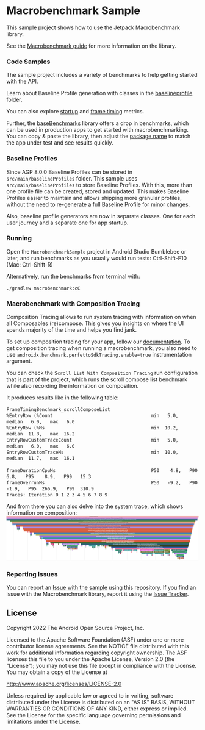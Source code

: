 # Macrobenchmark Sample

This sample project shows how to use the Jetpack Macrobenchmark library.

See the [Macrobenchmark guide](https://developer.android.com/studio/profile/macrobenchmark-intro) for more information on the library.

### Code Samples

The sample project includes a variety of benchmarks to help getting started with the API.

Learn about Baseline Profile generation with classes in the
[baselineprofile](macrobenchmark/src/main/java/com/example/macrobenchmark/baselineprofile) folder.

You can also explore [startup](macrobenchmark/src/main/java/com/example/macrobenchmark/startup) and
[frame timing](macrobenchmark/src/main/java/com/example/macrobenchmark/frames) metrics.

Further, the [baseBenchmarks](baseBenchmarks) library offers a drop in benchmarks, which can be
used in production apps to get started with macrobenchmarking.
You can copy & paste the library, then adjust the [package name](baseBenchmarks/src/main/java/com/example/benchmark/macro/base/util/Utils.kt)
to match the app under test and see results quickly.

### Baseline Profiles

Since AGP 8.0.0 Baseline Profiles can be stored in `src/main/baselineProfiles` folder.
This sample uses `src/main/baselineProfiles` to store Baseline Profiles.
With this, more than one profile file can be created, stored and updated.
This makes Baseline Profiles easier to maintain and allows shipping more granular profiles, without
the need to re-generate a full Baseline Profile for minor changes.

Also, baseline profile generators are now in separate classes. One for each user journey and a separate one for app startup.

### Running

Open the `MacrobenchmarkSample` project in Android Studio Bumblebee or later, and run benchmarks as you usually would run tests: Ctrl-Shift-F10 (Mac: Ctrl-Shift-R)

Alternatively, run the benchmarks from terminal with: 
```
./gradlew macrobenchmark:cC
```

### Macrobenchmark with Composition Tracing
Composition Tracing allows to run system tracing with information on when all Composables (re)compose.
This gives you insights on where the UI spends majority of the time and helps you find jank.

To set up composition tracing for your app, follow our [documentation](https://developer.android.com/jetpack/compose/tooling/tracing).
To get composition tracing when running a macrobenchmark, you also need to use `androidx.benchmark.perfettoSdkTracing.enable=true` instrumentation argument.

You can check the `Scroll List With Composition Tracing` run configuration that is part of the project, 
which runs the scroll compose list benchmark while also recording the information on composition.

It produces results like in the following table:
```
FrameTimingBenchmark_scrollComposeList
%EntryRow (%Count                                    min   5.0,   median   6.0,   max   6.0
%EntryRow (%Ms                                       min  10.2,   median  11.8,   max  16.2
EntryRowCustomTraceCount                             min   5.0,   median   6.0,   max   6.0
EntryRowCustomTraceMs                                min  10.0,   median  11.7,   max  16.1

frameDurationCpuMs                                   P50    4.8,   P90    6.8,   P95    8.9,   P99   15.3
frameOverrunMs                                       P50   -9.2,   P90   -1.9,   P95  266.9,   P99  310.9
Traces: Iteration 0 1 2 3 4 5 6 7 8 9
```

And from there you can also delve into the system trace, which shows information on composition: 
![System trace with composition tracing](media/composition-tracing.png)

### Reporting Issues

You can report an [Issue with the sample](https://github.com/googlesamples/android-performance/issues) using this repository. If you find an issue with the Macrobenchmark library, report it using the [Issue Tracker](https://issuetracker.google.com/issues/new?component=975669&template=1519452).

License
-------

Copyright 2022 The Android Open Source Project, Inc.

Licensed to the Apache Software Foundation (ASF) under one or more contributor
license agreements.  See the NOTICE file distributed with this work for
additional information regarding copyright ownership.  The ASF licenses this
file to you under the Apache License, Version 2.0 (the "License"); you may not
use this file except in compliance with the License.  You may obtain a copy of
the License at

http://www.apache.org/licenses/LICENSE-2.0

Unless required by applicable law or agreed to in writing, software
distributed under the License is distributed on an "AS IS" BASIS, WITHOUT
WARRANTIES OR CONDITIONS OF ANY KIND, either express or implied.  See the
License for the specific language governing permissions and limitations under
the License.

